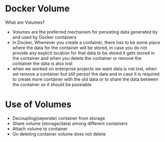 # Docker Volume
What are Volumes?
- Volumes are the preferred mechanism for persisting data generated by and used by Docker containers
- In Docker, Whenever you create a container, there has to be some place where the data for the container will be stored, in case you do not provide
any explicit location for that data to be stored it gets stored in the container and when you delete the container or remove the container the data is also lost
- when we worked on enterprise projects we want data is not lost, when we remove a container but still persist the data and in case it is required to create more container with the old data or 
to share the data between the container so it should be possiable

Use of Volumes
===========
- Decoupling(seperate) container from storage
- Share volume (storage/data) among different containers
- Attach volume to container
- On deleting container volume does not delete
